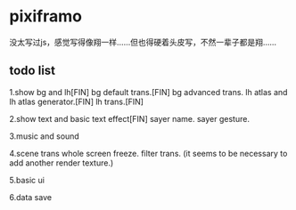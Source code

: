 # pixiframo

没太写过js，感觉写得像翔一样……但也得硬着头皮写，不然一辈子都是翔……

## todo list
1.show bg and lh[FIN]
bg default trans.[FIN]
bg advanced trans.
lh atlas and lh atlas generator.[FIN]
lh trans.[FIN]

2.show text and basic text effect[FIN]
sayer name.
sayer gesture.

3.music and sound

4.scene trans
whole screen freeze.
filter trans. (it seems to be necessary to add another render texture.)

5.basic ui

6.data save